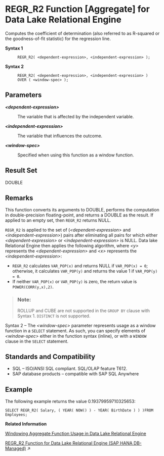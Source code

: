 <!-- loioa575c77684f210158d23e68bbd456148 -->

# REGR\_R2 Function \[Aggregate\] for Data Lake Relational Engine

Computes the coefficient of determination \(also referred to as R-squared or the goodness-of-fit statistic\) for the regression line.




<dl>
<dt><b>

Syntax 1

</b></dt>
<dd>

```
REGR_R2( <dependent-expression>, <independent-expression> );
```



</dd><dt><b>

Syntax 2

</b></dt>
<dd>

```
REGR_R2( <dependent-expression>, <independent-expression> )
OVER ( <window-spec> );
```



</dd>
</dl>



<a name="loioa575c77684f210158d23e68bbd456148__REGR_R2_parm1"/>

## Parameters


<dl>
<dt><b>

*<dependent-expression\>*

</b></dt>
<dd>

The variable that is affected by the independent variable.



</dd><dt><b>

*<independent-expression\>*

</b></dt>
<dd>

The variable that influences the outcome.



</dd><dt><b>

*<window-spec\>*

</b></dt>
<dd>

Specified when using this function as a window function.



</dd>
</dl>



<a name="loioa575c77684f210158d23e68bbd456148__REGR_R2_returns1"/>

## Result Set

DOUBLE



<a name="loioa575c77684f210158d23e68bbd456148__REGR_R2_remarks1"/>

## Remarks

This function converts its arguments to DOUBLE, performs the computation in double-precision floating-point, and returns a DOUBLE as the result. If applied to an empty set, then `REGR_R2` returns NULL.

`REGR_R2` is applied to the set of \(*<dependent-expression\>* and *<independent-expression\>*\) pairs after eliminating all pairs for which either *<dependent-expression\>* or *<independent-expression\>* is NULL. Data lake Relational Engine then applies the following algorithm, where *<y\>* represents the *<dependent-expression\>* and *<x\>* represents the *<independent-expression\>*:

-   `REGR_R2` calculates `VAR_POP(x)` and returns NULL if `VAR_POP(x) = 0`; otherwise, it calculates `VAR_POP(y)` and returns the value 1 if `VAR_POP(y) = 0`.
-   If neither `VAR_POP(x)` or `VAR_POP(y)` is zero, the return value is `POWER(CORR(y,x),2)`.

> ### Note:  
> ROLLUP and CUBE are not supported in the `GROUP BY` clause with Syntax 1. `DISTINCT` is not supported.

Syntax 2 – The *<window-spec\>* parameter represents usage as a window function in a `SELECT` statement. As such, you can specify elements of *<window-spec\>* either in the function syntax \(inline\), or with a `WINDOW` clause in the `SELECT` statement.



<a name="loioa575c77684f210158d23e68bbd456148__REGR_R2_standards1"/>

## Standards and Compatibility

-   SQL – ISO/ANSI SQL compliant. SQL/OLAP feature T612.
-   SAP database products – compatible with SAP SQL Anywhere



<a name="loioa575c77684f210158d23e68bbd456148__REGR_R2_examples1"/>

## Example

The following example returns the value 0.19379959710325653:

```
SELECT REGR_R2( Salary, ( YEAR( NOW() ) - YEAR( BirthDate ) ) )FROM Employees;
```

**Related Information**  


[Windowing Aggregate Function Usage in Data Lake Relational Engine](windowing-aggregate-function-usage-in-data-lake-relational-engine-a527f35.md "A major feature of the ISO/ANSI SQL extensions for OLAP is a construct called a window.")

[REGR_R2 Function for Data Lake Relational Engine (SAP HANA DB-Managed)](https://help.sap.com/viewer/a898e08b84f21015969fa437e89860c8/2023_4_QRC/en-US/e970c79f12d44021b872f41c9f5ce7d9.html "Computes the coefficient of determination (also referred to as R-squared or the goodness-of-fit statistic) for the regression line.") :arrow_upper_right:

